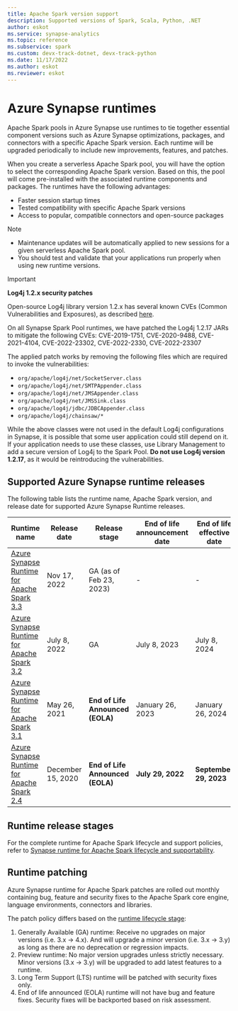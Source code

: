 ```yaml
---
title: Apache Spark version support
description: Supported versions of Spark, Scala, Python, .NET
author: eskot
ms.service: synapse-analytics 
ms.topic: reference
ms.subservice: spark
ms.custom: devx-track-dotnet, devx-track-python
ms.date: 11/17/2022
ms.author: eskot 
ms.reviewer: eskot
---
```


# Azure Synapse runtimes

Apache Spark pools in Azure Synapse use runtimes to tie together essential component versions such as Azure Synapse optimizations, packages, and connectors with a specific Apache Spark version. Each runtime will be upgraded periodically to include new improvements, features, and patches.

When you create a serverless Apache Spark pool, you will have the option to select the corresponding Apache Spark version. Based on this, the pool will come pre-installed with the associated runtime components and packages. The runtimes have the following advantages:

- Faster session startup times
- Tested compatibility with specific Apache Spark versions
- Access to popular, compatible connectors and open-source packages

> [!NOTE]
> - Maintenance updates will be automatically applied to new sessions for a given serverless Apache Spark pool. 
> - You should test and validate that your applications run properly when using new runtime versions.

> [!IMPORTANT]
> __Log4j 1.2.x security patches__
>
> Open-source Log4j library version 1.2.x has several known CVEs (Common Vulnerabilities and Exposures), as described [here](https://logging.apache.org/log4j/1.2/index.html).
>
> On all Synapse Spark Pool runtimes, we have patched the Log4j 1.2.17 JARs to mitigate the following CVEs: CVE-2019-1751, CVE-2020-9488, CVE-2021-4104, CVE-2022-23302, CVE-2022-2330, CVE-2022-23307
>
> The applied patch works by removing the following files which are required to invoke the vulnerabilities:
> * ```org/apache/log4j/net/SocketServer.class```
> * ```org/apache/log4j/net/SMTPAppender.class```
> * ```org/apache/log4j/net/JMSAppender.class```
> * ```org/apache/log4j/net/JMSSink.class```
> * ```org/apache/log4j/jdbc/JDBCAppender.class```
> * ```org/apache/log4j/chainsaw/*```
>
> While the above classes were not used in the default Log4j configurations in Synapse, it is possible that some user application could still depend on it. If your application needs to use these classes, use Library Management to add a secure version of Log4j to the Spark Pool. __Do not use Log4j version 1.2.17__, as it would be reintroducing the vulnerabilities.
>

## Supported Azure Synapse runtime releases 
The following table lists the runtime name, Apache Spark version, and release date for supported Azure Synapse Runtime releases.

| Runtime name                                                               | Release date      | Release stage                    | End of life announcement date | End of life effective date |
|----------------------------------------------------------------------------|-------------------|----------------------------------|-------------------------------|----------------------------|
| [Azure Synapse Runtime for Apache Spark 3.3](./apache-spark-33-runtime.md) | Nov 17, 2022      | GA (as of Feb 23, 2023)          | -                             | -                          |
| [Azure Synapse Runtime for Apache Spark 3.2](./apache-spark-32-runtime.md) | July 8, 2022      | GA                               | July 8, 2023                  | July 8, 2024               |
| [Azure Synapse Runtime for Apache Spark 3.1](./apache-spark-3-runtime.md)  | May 26, 2021      | __End of Life Announced (EOLA)__ | January 26, 2023              | January 26, 2024           |
| [Azure Synapse Runtime for Apache Spark 2.4](./apache-spark-24-runtime.md) | December 15, 2020 | __End of Life Announced (EOLA)__ | __July 29, 2022__             | __September 29, 2023__     |

## Runtime release stages

For the complete runtime for Apache Spark lifecycle and support policies, refer to [Synapse runtime for Apache Spark lifecycle and supportability](./runtime-for-apache-spark-lifecycle-and-supportability.md).

## Runtime patching

Azure Synapse runtime for Apache Spark patches are rolled out monthly containing bug, feature and security fixes to the Apache Spark core engine, language environments, connectors and libraries.

The patch policy differs based on the [runtime lifecycle stage](./runtime-for-apache-spark-lifecycle-and-supportability.md):
1. Generally Available (GA) runtime: Receive no upgrades on major versions (i.e. 3.x -> 4.x). And will upgrade a minor version (i.e. 3.x -> 3.y) as long as there are no deprecation or regression impacts.
2. Preview runtime: No major version upgrades unless strictly necessary. Minor versions (3.x -> 3.y) will be upgraded to add latest features to a runtime.
3. Long Term Support (LTS) runtime will be patched with security fixes only.
4. End of life announced (EOLA) runtime will not have bug and feature fixes. Security fixes will be backported based on risk assessment.
